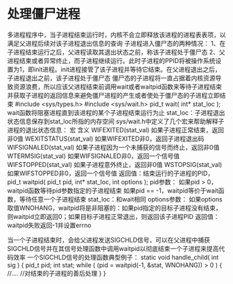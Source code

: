 # 处理僵尸进程

多进程程序中，当子进程结束运行时，内核不会立即释放该进程的进程表表项，以满足父进程后续对该子进程退出信息的查询
子进程进入僵尸态的两种情况：
1、在子进程结束运行之后，父进程读取其退出状态之前，称该子进程处于僵尸态
2、父进程结束或者异常终止，而子进程继续运行。此时子进程的PPID将被操作系统设置为1，即init进程。init进程接管了该子进程并等待它结束。在父进程退出之后，子进程退出之前，该子进程处于僵尸态
僵尸态的子进程将一直占据着内核资源导致资源浪费，所以应该父进程结束前调用wait或者waitpid函数来等待子进程结束并获取子进程的返回信息来避免僵尸进程的产生或者使处于僵尸态的子进程立即结束
#include <sys/types.h>
#include <sys/wait.h>
pid_t wait( int* stat_loc );
wait函数将阻塞进程直到该进程的某个子进程结束运行为止
stat_loc：子进程退出状态信息保存到stat_loc所指的内存空间
sys/wait.h中定义了几个宏来帮助解释子进程的退出状态信息：
宏	含义
WIFEXITED(stat_val)	如果子进程正常结束，返回非0值
WEXITSTATUS(stat_val)	如果WIFEXITED非0，返回子进程退出码
WIFSIGNALED(stat_val)	如果子进程因为一个未捕获的信号而终止，返回非0值
WTERMSIG(stat_val)	如果WIFSIGNALED非0，返回一个信号值
WIFSTOPPED(stat_val)	如果子进程意外终止，返回非0值
WSTOPSIG(stat_val)	如果WIFSTOPPED非0，返回一个信号值
返回值：结束运行的子进程的PID，
pid_t waitpid( pid_t pid, int* stat_loc, int options );
pid参数：
如果pid > 0，waitpid函数等待pid参数指定的子进程结束
如果pid == -1，waitpid等价于wait函数，等待任意一个子进程结束
stat_loc：和wait相同
options参数：
如果options取值WNOHANG，waitpid将是非阻塞的：如果pid指定的目标子进程没有结束，则waitpid立即返回0；如果目标子进程正常退出，则返回该子进程PID
返回值：waitpid失败返回-1并设置errno

当一个子进程结束时，会给父进程发送SIGCHLD信号，可以在父进程中捕获SIGCHLD信号并在其信号处理函数中调用waitpid以彻底结束一个子进程来提高代码效率
一个SIGCHLD信号的处理函数典型例子：
static void handle_child( int sig )
{
    pid_t pid;
    int stat;
    while ( (pid = waitpid(-1, &stat, WNOHANG)) > 0 )
    {
        //....  //对结束的子进程的善后处理
    }
}
